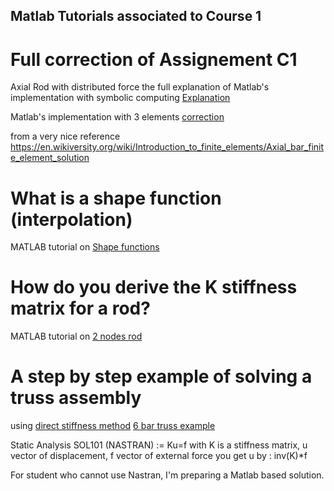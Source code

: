 ## Matlab Tutorials associated to Course 1

# Full correction of Assignement C1 
Axial Rod with distributed force
the full explanation of Matlab's implementation with symbolic computing
[Explanation](http://htmlpreview.github.io/?https://github.com/jomorlier/feacourse/blob/master/AxialRod/AxialBarFEM_explanation.html)

Matlab's implementation with 3 elements
[correction](http://htmlpreview.github.io/?https://github.com/jomorlier/feacourse/blob/master/AxialRod/AxialBarFEM_simplified2.html)

from a very nice reference https://en.wikiversity.org/wiki/Introduction_to_finite_elements/Axial_bar_finite_element_solution



# What is a shape function (interpolation)

MATLAB tutorial on [Shape functions](http://htmlpreview.github.io/?https://github.com/jomorlier/feacourse/blob/master/Shape_Functions/ShapeFunction.html)

# How do you derive the K stiffness matrix for a rod?

 MATLAB tutorial on [2 nodes rod](http://htmlpreview.github.io/?https://github.com/jomorlier/feacourse/blob/master/K_derivation_Rod/K_derivation2_node.html)

# A step by step example of solving a truss assembly
using [direct stiffness method](https://en.wikipedia.org/wiki/Direct_stiffness_method)
[6 bar truss example](http://htmlpreview.github.io/?https://github.com/jomorlier/feacourse/blob/master/Truss/CorrectionTruss.html)

Static Analysis SOL101 (NASTRAN) := Ku=f with K is a stiffness matrix, u vector of displacement, f vector of external force
you get u by : inv(K)*f

For student who cannot use Nastran, I'm preparing a Matlab based solution.

